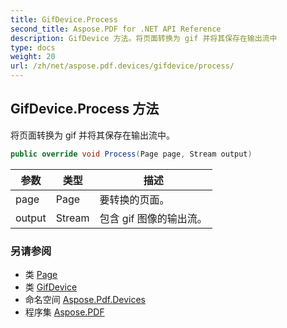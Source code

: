 ```yaml
---
title: GifDevice.Process
second_title: Aspose.PDF for .NET API Reference
description: GifDevice 方法。将页面转换为 gif 并将其保存在输出流中
type: docs
weight: 20
url: /zh/net/aspose.pdf.devices/gifdevice/process/
---
```

## GifDevice.Process 方法

将页面转换为 gif 并将其保存在输出流中。

```csharp
public override void Process(Page page, Stream output)
```

| 参数 | 类型 | 描述 |
| --- | --- | --- |
| page | Page | 要转换的页面。 |
| output | Stream | 包含 gif 图像的输出流。 |

### 另请参阅

* 类 [Page](../../../aspose.pdf/page/)
* 类 [GifDevice](../)
* 命名空间 [Aspose.Pdf.Devices](../../../aspose.pdf.devices/)
* 程序集 [Aspose.PDF](../../../)